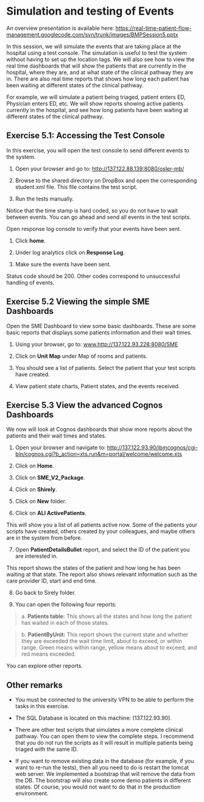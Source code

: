 # Simulation and testing of Events #

An overview presentation is available here: https://real-time-patient-flow-management.googlecode.com/svn/trunk/images/BMPSession5.pptx


In this session, we will simulate the events that are taking place at the hospital using a test console. The simulation is useful to test the system without having to set up the location tags. We will also see how to view the real time dashboards that will show the patients that are currently in the hospital, where they are, and at what state of the clinical pathway they are in. There are also real time reports that shows how long each patient has been waiting at different states of the clinical pathway.

For example, we will simulate a patient being triaged, patient enters ED, Physician enters ED, etc. We will show reports showing active patients currently in the hospital, and see how long patients have been waiting at different states of the clinical pathway.

## Exercise 5.1: Accessing the Test Console ##

In this exercise, you will open the test console to send different events to the system.

1. Open your browser and go to: http://137.122.88.139:8080/osler-mb/

2. Browse to the shared directory on DropBox and open the corresponding student.xml file. This file contains the test script.

3. Run the tests manually.

Notice that the time stamp is hard coded, so you do not have to wait between events. You can go ahead and send all events in the test scripts.

Open response log console to verify that your events have been sent.

1. Click **home**.

2. Under log analytics click on **Response Log**.

3. Make sure the events have been sent.

Status code should be 200. Other codes correspond to unsuccessful handling of events.


## Exercise 5.2 Viewing the simple SME Dashboards ##
Open the SME Dashboard to view some basic dashboards. These are some basic reports that displays some patients information and their wait times.

1. Using your browser, go to: www.http://137.122.93.228:8080/SME

2. Click on **Unit Map** under Map of rooms and patients.

3. You should see a list of patients. Select the patient that your test scripts have created.

4. View patient state charts, Patient states, and the events received.


## Exercise 5.3 View the advanced Cognos Dashboards ##
We now will look at Cognos dashboards that show more reports about the patients and their wait times and states.

1. Open your browser and navigate to: http://137.122.93.90/ibmcognos/cgi-bin/cognos.cgi?b_action=xts.run&m=portal/welcome/welcome.xts

2. Click on **Home**.

3. Click on **SME\_V2\_Package**.

4. Click on **Shirely**.

5. Click on **New** folder.

6. Click on **ALl ActivePatients**.

This will show you a list of all patients active now. Some of the patients your scripts have created, others created by your colleagues, and maybe others are in the system from before.

7. Open **PatientDetailsBullet** report, and select the ID of the patient you are interested in.

This report shows the states of the patient and how long he has been waiting at that state. The report also shows relevant information such as the care provider ID, start and end time.

8. Go back to Sirely folder.

9. You can open the following four reports:

> a. **Patients table:** This shows all the states and how long the patient has waited in each of those states.

> b. **PatientByUnit:** This report shows the current state and whether they are exceeded the wait time limit, about to exceed, or within range. Green means within range, yellow means about to exceed, and red means exceeded.

You can explore other reports.


## Other remarks ##

- You must be connected to the university VPN to be able to perform the tasks in this exercise.

- The SQL Database is located on this machine: (137.122.93.90).

- There are other test scripts that simulates a more complete clinical pathway. You can open them to view the complete steps. I recommend that you do not run the scripts as it will result in multiple patients being triaged with the same ID.

- If you want to remove existing data in the database (for example, if you want to re-run the tests), then all you need to do is restart the tomcat web server. We implemented a bootstrap that will remove the data from the DB. The bootstrap will also create some demo patients in different states. Of course, you would not want to do that in the production environment.